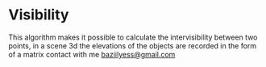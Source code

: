 # Visibility
This algorithm makes it possible to calculate the intervisibility between two points, in a scene 3d the elevations of the objects are recorded in the form of a matrix
contact with me baziilyess@gmail.com
